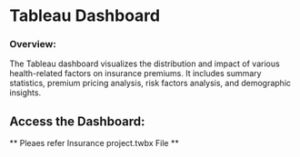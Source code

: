 # Tableau Dashboard

### Overview:
The Tableau dashboard visualizes the distribution and impact of various health-related factors on insurance premiums. 
It includes summary statistics, premium pricing analysis, risk factors analysis, and demographic insights.

## Access the Dashboard:

**
Pleaes refer Insurance project.twbx File 
**
